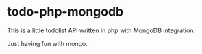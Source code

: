 # todo-php-mongodb

This is a little todolist API written in php with MongoDB integration.

Just having fun with mongo.
